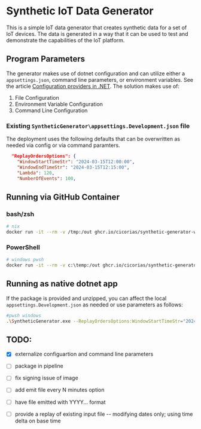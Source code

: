 # Synthetic IoT Data Generator

This is a simple IoT data generator that creates synthetic data for a set of IoT devices. The data is generated in a way that it can be used to test and demonstrate the capabilities of the IoT platform.

## Program Parameters

The generator makes use of dotnet configuration and can utilize either a `appsettings.json`, command line parameters, or environment variables. See the article [Configuration providers in .NET](https://learn.microsoft.com/en-us/dotnet/core/extensions/configuration-providers).  The solution makes use of:
1. File Configuration
1. Environment Variable Configuration
1. Command Line Configuration


### Existing `SyntheticGenerator\appsettings.Development.json` file

The deployment uses the following defaults that can be overwritten as needed via config or via command paramters.

```json
  "ReplayOrdersOptions": {
    "WindowStartTimeStr": "2024-03-15T12:00:00",
    "WindowEndTimeStr": "2024-03-15T12:15:00",
    "Lambda": 120,
    "NumberOfEvents": 100,
```    

## Running via GitHub Container

### bash/zsh

```sh
# nix
docker run -it --rm -v /tmp:/out ghcr.io/cicorias/synthetic-generator-worker:main --ReplayOrdersOptions:OutputFile="/out/foobar.jsonl" --ReplayOrdersOptions:WindowStartTimeStr="2024-03-15T00:00:00" --ReplayOrdersOptions:WindowEndTimeStr="2024-03-16T00:00:00" --ReplayOrdersOptions:NumberOfEvents=2000 --ReplayOrdersOptions:Lambda=60
```
### PowerShell

```sh
# windows pwsh
docker run -it --rm -v c:\temp:/out ghcr.io/cicorias/synthetic-generator-worker:main --ReplayOrdersOptions:OutputFile="/out/foobar.jsonl" --ReplayOrdersOptions:WindowStartTimeStr="2024-03-15T00:00:00" --ReplayOrdersOptions:WindowEndTimeStr="2024-03-16T00:00:00" --ReplayOrdersOptions:NumberOfEvents=2000 --ReplayOrdersOptions:Lambda=600
```

## Running as native dotnet app

If the package is provided and unzipped, you can affect the local `appsettings.Development.json` as needed or use parameters as follows:

```sh
#pwsh windows
.\SyntheticGenerator.exe --ReplayOrdersOptions:WindowStartTimeStr="2024-03-15T00:00:00" --ReplayOrdersOptions:WindowEndTimeStr="2024-03-16T00:00:00" --ReplayOrdersOptions:NumberOfEvents=2000 --ReplayOrdersOptions:Lambda=600 --ReplayOrdersOptions:OutputFile=c:\temp\f.json
```


## TODO:
- [x] externalize configuartion and command line parameters
- [ ] package in pipeline
- [ ] fix signing issue of image
- [ ] add emit file every N minutes option
- [ ] have file emitted with YYYY... format
- [ ] provide a replay of existing input file -- modifying dates only; using time delta on base time

